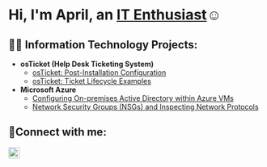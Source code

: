 <h1>Hi, I'm April, an <a href="https://www.linkedin.com/in/april-williams-1152351ab/">IT Enthusiast</a>☺</h1>

<h2>👨‍💻 Information Technology Projects:</h2>

- <b>osTicket (Help Desk Ticketing System)</b>
  - [osTicket: Post-Installation Configuration](https://github.com/aprilchan292/post-install-config)
  - [osTicket: Ticket Lifecycle Examples](https://github.com/aprilchan292/ticket-lifecycle)
- <b>Microsoft Azure</b>
  - [Configuring On-premises Active Directory within Azure VMs](https://github.com/aprilchan292/configure-ad)
  - [Network Security Groups (NSGs) and Inspecting Network Protocols](https://github.com/aprilchan292/azure-network-protocols)

<h2>🤳Connect with me:</h2>


[<img align="left" alt="Josh | LinkedIn" width="22px" src="https://cdn.jsdelivr.net/npm/simple-icons@v3/icons/linkedin.svg" />][linkedin]



[linkedin]: www.linkedin.com/in/april-williams-1152351ab
